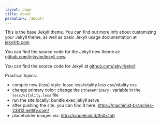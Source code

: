 ```yaml
---
layout: page
title: About
permalink: /about/
---
```


This is the base Jekyll theme. You can find out more info about customizing your Jekyll theme, as well as basic Jekyll usage documentation at [jekyllrb.com](http://jekyllrb.com/)

You can find the source code for the Jekyll new theme at: [github.com/jglovier/jekyll-new](https://github.com/jglovier/jekyll-new)

You can find the source code for Jekyll at [github.com/jekyll/jekyll](https://github.com/jekyll/jekyll)

Practical topics:
* compile new (less) style:
    lessc less/vitality.less css/vitality.css
* change primary color: change the `@themePrimary:` variable in the `less/vitality.less` file
* run the site locally:
    bundle exec jekyll serve
* after pushing the site, you can find it here: https://machinist-branches-23812.netlify.com/
* placeholder images via: http://placehold.it/350x150
